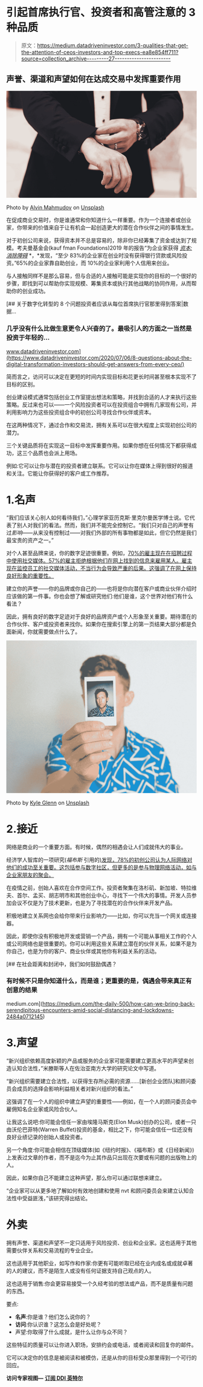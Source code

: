 # 引起首席执行官、投资者和高管注意的 3 种品质

> 原文：<https://medium.datadriveninvestor.com/3-qualities-that-get-the-attention-of-ceos-investors-and-top-execs-ea8e854ff711?source=collection_archive---------27----------------------->

## 声誉、渠道和声望如何在达成交易中发挥重要作用

![](img/2ce6a9060d3ba7522b3540ae22f24d81.png)

Photo by [Alvin Mahmudov](https://unsplash.com/@alvinmahmudov?utm_source=medium&utm_medium=referral) on [Unsplash](https://unsplash.com?utm_source=medium&utm_medium=referral)

在促成商业交易时，你是谁通常和你知道什么一样重要。作为一个连接者或创业家，你带来的价值来自于让有机会一起创造更大的潜在合作伙伴之间的事情发生。

对于初创公司来说，获得资本并不总是容易的，除非你已经筹集了资金或达到了规模。考夫曼基金会(kauf fman Foundations)2019 年的报告“为企业家获得 [*资本:消除障碍*](https://www.kauffman.org/wp-content/uploads/2019/12/CapitalReport_042519.pdf) *，*发现，“至少 83%的企业家在创业时没有获得银行贷款或风险投资。”65%的企业家靠自助创业，而 10%的企业家利用个人信用来创业。

与人接触同样不是那么容易，但与合适的人接触可能是实现你的目标的一个很好的步骤，即找到可以帮助你实现规模、筹集资本或执行其他战略的协同作用，从而帮助你的创业成功。

[](https://www.datadriveninvestor.com/2020/07/06/8-questions-about-the-digital-transformation-investors-should-get-answers-from-every-ceo/) [## 关于数字化转型的 8 个问题投资者应该从每位首席执行官那里得到答案|数据…

### 几乎没有什么比做生意更令人兴奋的了。最吸引人的方面之一当然是投资于年轻的…

www.datadriveninvestor.com](https://www.datadriveninvestor.com/2020/07/06/8-questions-about-the-digital-transformation-investors-should-get-answers-from-every-ceo/) 

简而言之，访问可以决定在更短的时间内实现目标和花更长时间甚至根本实现不了目标的区别。

创业建设模式通常包括创业工作室提出想法和策略，并找到合适的人才来执行这些策略。反过来也可以——一个风险投资者可以在投资组合中拥有几家现有公司，并利用影响力为这些投资组合中的初创公司寻找合作伙伴或资本。

在这两种情况下，通过合作和交易流，拥有关系可以在很大程度上实现初创公司的潜力。

三个关键品质将在实现这一目标中发挥重要作用。如果你想在任何情况下都获得成功，这三个品质也会派上用场。

例如:它可以让你与潜在的投资者建立联系。它可以让你在媒体上得到很好的报道和关注。它能让你获得好的客户或工作推荐。

# 1.名声

“我们应该关心别人如何看待我们，”心理学家亚历克斯·里克尔曼医学博士说。它代表了别人对我们的看法。然而，我们并不能完全控制它。“我们只对自己的声誉有过*影响*——从来没有控制过——对我们外部的所有事物都是如此，但它仍然是我们最宝贵的资产之一。”

对个人甚至品牌来说，你的数字足迹很重要。例如，[70%的雇主现在在招聘过程中使用社交媒体。57%的雇主拒绝根据他们在网上找到的信息来雇用某人。雇主现在监控员工的社交媒体活动，不当行为会导致严重的后果。这强调了在网上保持良好形象的重要性。](https://www.purdueglobal.edu/blog/student-life/3-tips-protect-online-reputation-digital-footprint/)

建立你的声誉——你的品牌或你自己的——也将是你向潜在客户或商业伙伴介绍时应该做的第一件事。你也会想了解或研究他们:他们是谁，这个世界对他们有什么看法？

因此，拥有良好的数字足迹对于良好的品牌资产或个人形象至关重要。期待潜在的合作伙伴、客户或投资者来找你。如果你在搜索引擎上的第一页结果大部分都是负面新闻，你就需要做点什么了。

![](img/da24b8e3f3fa0c7ebbced541418486f5.png)

Photo by [Kyle Glenn](https://unsplash.com/@kylejglenn?utm_source=medium&utm_medium=referral) on [Unsplash](https://unsplash.com?utm_source=medium&utm_medium=referral)

# 2.接近

网络是商业的一个重要方面。有时候，偶然的相遇会让人们成就伟大的事业。

经济学人智库的一项研究(*福布斯* 引用的[)发现，78%的初创公司认为人际网络对他们的成功至关重要。这包括参与数字社区，但更多的是参与物理网络活动，如与企业家朋友的聚会。](https://www.forbes.com/sites/federicoguerrini/2016/11/10/study-for-78-of-startups-networking-is-the-key-to-entrepreneurial-success)

在疫情之前，创始人喜欢在合作空间工作。投资者聚集在洛杉矶、新加坡、特拉维夫、首尔、孟买、胡志明市和其他创业中心，寻找下一个伟大的事情。开发人员参加会议不仅是为了技术更新，也是为了寻找潜在的合作伙伴来开发产品。

积极地建立关系网也会给你带来行业影响力——比如，你可以充当一个网关或连接器。

因此，即使你没有积极地开发或营销一个产品，拥有一个可能从事相关工作的个人或公司网络也是很重要的。你可以利用这些关系建立潜在的伙伴关系，如果不是为你自己，也是为你的客户、商业伙伴或其他你有利益关系的活动。

[](https://medium.com/the-daily-500/how-can-we-bring-back-serendipitous-encounters-amid-social-distancing-and-lockdowns-2484a0712145) [## 在社会距离和封闭中，我们如何鼓励偶遇？

### 有时候不只是你知道什么，而是谁；更重要的是，偶遇会带来真正有创意的结果

medium.com](https://medium.com/the-daily-500/how-can-we-bring-back-serendipitous-encounters-amid-social-distancing-and-lockdowns-2484a0712145) 

# 3.声望

“新兴组织依赖高度新颖的产品或服务的企业家可能需要建立更高水平的声望来创造认知合法性，”米滕斯等人在佐治亚南方大学的研究论文中写道。

“新兴组织需要建立合法性，以获得生存所必需的资源……[新创企业团队]和顾问委员会成员的选择会影响利益相关者对新兴组织的看法。”

这强调了在一个人的组织中建立声望的重要性——例如，在一个人的顾问委员会中雇佣知名企业家或风险合伙人。

让我这么说吧:你可能会信任一家由埃隆马斯克(Elon Musk)创办的公司，或者一只由沃伦巴菲特(Warren Buffet)投资的基金，相比之下，你可能会信任一位还没有良好业绩记录的创始人或投资者。

另一个角度:你可能会相信在顶级媒体(如《纽约时报》、《福布斯》或《日经新闻》)上发表过文章的作者，而不是迄今为止其作品只出现在次要或有问题的出版物上的人。

因此，如果你自己不能建立这种声望，那么你可以通过联想来建立。

“企业家可以从更多地了解如何有效地创建和使用 nvt 和顾问委员会来建立认知合法性中受益匪浅，”该研究得出结论。

# 外卖

拥有声誉、渠道和声望不一定只适用于风险投资、创业和企业家。这也适用于其他需要伙伴关系和交易流程的专业企业。

这也适用于其他职业，如写作和作家:你更有可能听取已经在业内成名或成就卓著的人的建议，而不是陌生人或没有任何证据支持自己观点的人。

这也适用于销售:你会更容易接受一个久经考验的想法或产品，而不是质量有问题的东西。

要点:

*   **名声**:你是谁？他们怎么说你的？
*   **访问**:你认识谁？这怎么会是好处呢？
*   声望:你取得了什么成就，是什么让你与众不同？

这些特征的质量可以让你进入职场，安排约会或电话，或者阅读和回复你的邮件。

它可以决定你的信息是被阅读和被模仿，还是从你的目标受众那里得到一个可行的回应。

**访问专家视图—** [**订阅 DDI 英特尔**](https://datadriveninvestor.com/ddi-intel)